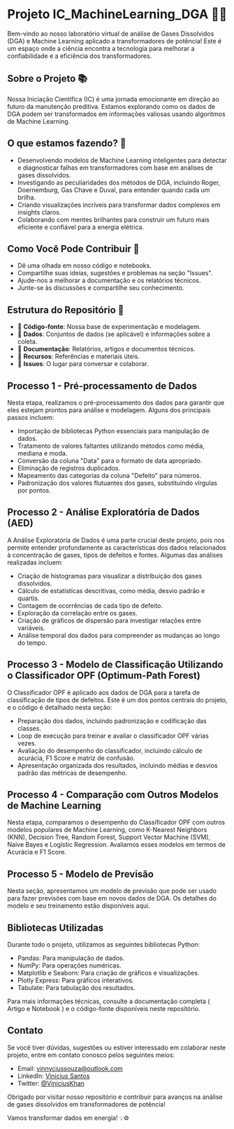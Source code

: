 # Projeto IC_MachineLearning_DGA 🧪🤖

Bem-vindo ao nosso laboratório virtual de análise de Gases Dissolvidos (DGA) e Machine Learning aplicado a transformadores de potência! Este é um espaço onde a ciência encontra a tecnologia para melhorar a confiabilidade e a eficiência dos transformadores.

## Sobre o Projeto 📚

Nossa Iniciação Científica (IC) é uma jornada emocionante em direção ao futuro da manutenção preditiva. Estamos explorando como os dados de DGA podem ser transformados em informações valiosas usando algoritmos de Machine Learning.

## O que estamos fazendo? 🚀

- Desenvolvendo modelos de Machine Learning inteligentes para detectar e diagnosticar falhas em transformadores com base em análises de gases dissolvidos.
- Investigando as peculiaridades dos métodos de DGA, incluindo Roger, Doernemburg, Gas Chave e Duval, para entender quando cada um brilha.
- Criando visualizações incríveis para transformar dados complexos em insights claros.
- Colaborando com mentes brilhantes para construir um futuro mais eficiente e confiável para a energia elétrica.

## Como Você Pode Contribuir 🤝

- Dê uma olhada em nosso código e notebooks.
- Compartilhe suas ideias, sugestões e problemas na seção "Issues".
- Ajude-nos a melhorar a documentação e os relatórios técnicos.
- Junte-se às discussões e compartilhe seu conhecimento.

## Estrutura do Repositório 📂

- 📁 **Código-fonte**: Nossa base de experimentação e modelagem.
- 📁 **Dados**: Conjuntos de dados (se aplicável) e informações sobre a coleta.
- 📁 **Documentação**: Relatórios, artigos e documentos técnicos.
- 📁 **Recursos**: Referências e materiais úteis.
- 📁 **Issues**: O lugar para conversar e colaborar.

## Processo 1 - Pré-processamento de Dados

Nesta etapa, realizamos o pré-processamento dos dados para garantir que eles estejam prontos para análise e modelagem. Alguns dos principais passos incluem:

- Importação de bibliotecas Python essenciais para manipulação de dados.
- Tratamento de valores faltantes utilizando métodos como média, mediana e moda.
- Conversão da coluna "Data" para o formato de data apropriado.
- Eliminação de registros duplicados.
- Mapeamento das categorias da coluna "Defeito" para números.
- Padronização dos valores flutuantes dos gases, substituindo vírgulas por pontos.

## Processo 2 - Análise Exploratória de Dados (AED)

A Análise Exploratória de Dados é uma parte crucial deste projeto, pois nos permite entender profundamente as características dos dados relacionados à concentração de gases, tipos de defeitos e fontes. Algumas das análises realizadas incluem:

- Criação de histogramas para visualizar a distribuição dos gases dissolvidos.
- Cálculo de estatísticas descritivas, como média, desvio padrão e quartis.
- Contagem de ocorrências de cada tipo de defeito.
- Exploração da correlação entre os gases.
- Criação de gráficos de dispersão para investigar relações entre variáveis.
- Análise temporal dos dados para compreender as mudanças ao longo do tempo.

## Processo 3 - Modelo de Classificação Utilizando o Classificador OPF (Optimum-Path Forest)

O Classificador OPF é aplicado aos dados de DGA para a tarefa de classificação de tipos de defeitos. Este é um dos pontos centrais do projeto, e o código é detalhado nesta seção:

- Preparação dos dados, incluindo padronização e codificação das classes.
- Loop de execução para treinar e avaliar o classificador OPF várias vezes.
- Avaliação do desempenho do classificador, incluindo cálculo de acurácia, F1 Score e matriz de confusão.
- Apresentação organizada dos resultados, incluindo médias e desvios padrão das métricas de desempenho.

## Processo 4 - Comparação com Outros Modelos de Machine Learning

Nesta etapa, comparamos o desempenho do Classificador OPF com outros modelos populares de Machine Learning, como K-Nearest Neighbors (KNN), Decision Tree, Random Forest, Support Vector Machine (SVM), Naive Bayes e Logistic Regression. Avaliamos esses modelos em termos de Acurácia e F1 Score.

## Processo 5 - Modelo de Previsão

Nesta seção, apresentamos um modelo de previsão que pode ser usado para fazer previsões com base em novos dados de DGA. Os detalhes do modelo e seu treinamento estão disponíveis aqui.

## Bibliotecas Utilizadas

Durante todo o projeto, utilizamos as seguintes bibliotecas Python:

- Pandas: Para manipulação de dados.
- NumPy: Para operações numéricas.
- Matplotlib e Seaborn: Para criação de gráficos e visualizações.
- Plotly Express: Para gráficos interativos.
- Tabulate: Para tabulação dos resultados.

Para mais informações técnicas, consulte a documentação completa ( Artigo e Notebook ) e o código-fonte disponíveis neste repositório.

## Contato

Se você tiver dúvidas, sugestões ou estiver interessado em colaborar neste projeto, entre em contato conosco pelos seguintes meios:

- Email: vinnyciussouza@outlook.com
- LinkedIn: [Vinicius Santos](https://www.linkedin.com/in/vinicius-souza-santoss/)
- Twitter: [@ViniciusKhan](https://twitter.com/viniciuskhan)

Obrigado por visitar nosso repositório e contribuir para avanços na análise de gases dissolvidos em transformadores de potência!


Vamos transformar dados em energia! 💡⚙️

